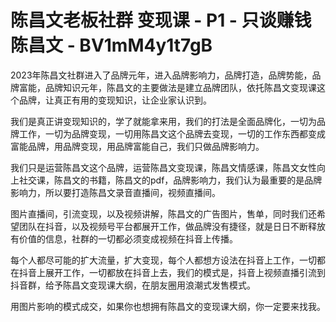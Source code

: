 # 陈昌文老板社群  变现课 - P1 - 只谈赚钱陈昌文 - BV1mM4y1t7gB

2023年陈昌文社群进入了品牌元年，进入品牌影响力，品牌打造，品牌势能，品牌富能，品牌知识元年，陈昌文的主要做法是建立品牌团队，依托陈昌文变现课这个品牌，让真正有用的变现知识，让企业家认识到。

我们是真正讲变现知识的，学了就能拿来用，我们的打法是全面品牌化，一切为品牌工作，一切为品牌变现，一切用陈昌文这个品牌去变现，一切的工作东西都变成富能品牌，用品牌变现，用品牌富能自己，我们只做品牌影响力。

我们只是运营陈昌文这个品牌，运营陈昌文变现课，陈昌文情感课，陈昌文女性向上社交课，陈昌文的书籍，陈昌文的pdf，品牌影响力，我们认为最重要的是品牌影响力，所以要打造陈昌文录音直播间，视频直播间。

图片直播间，引流变现，以及视频讲解，陈昌文的广告图片，售单，同时我们还希望团队在抖音，以及视频号平台都展开工作，做品牌没有捷径，就是日日不断释放有价值的信息，社群的一切都必须变成视频在抖音上传播。

每个人都尽可能的扩大流量，扩大变现，每个人都想方设法在抖音上工作，一切都在抖音上展开工作，一切都放在抖音上去，我们的模式是，抖音上视频直播引流到抖音群，给予陈昌文变现课大纲，在朋友圈用浪潮式发售模式。

用图片影响的模式成交，如果你也想拥有陈昌文的变现课大纲，你一定要来找我。